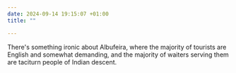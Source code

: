 ```yaml
---
date: 2024-09-14 19:15:07 +01:00
title: ""

---
```

There's something ironic about Albufeira, where the majority of tourists are English and somewhat demanding, and the majority of waiters serving them are taciturn people of Indian descent.
